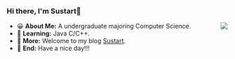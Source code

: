 
### Hi there, I'm Sustart👋


<img align='right' src="https://github-readme-stats.vercel.app/api?username=MrGo123&show_icons=true&hide_title=true" />


- 😀 **About Me:** A undergraduate majoring Computer Science.
- 🚀 **Learning:** Java C/C++.
- 📑 **More:** Welcome to my blog [Sustart](https://zy68.top).
- 🎅 **End:** Have a nice day!!!

